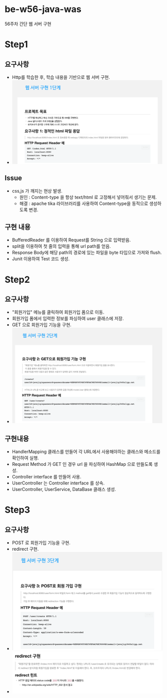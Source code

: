 # be-w56-java-was
56주차 간단 웹 서버 구현

# Step1
## 요구사항
- Http를 학습한 후, 학습 내용을 기반으로 웹 서버 구현.
- ![img.png](img.png)

## Issue
- css,js 가 깨지는 현상 발생.
    - 원인 : Content-type 을 항상 text/html 로 고정해서 넣어줘서 생기는 문제.
    - 해결 : apache tika 라이브러리를 사용하여 Content-type을 동적으로 생성하도록 변경.

## 구현 내용
- BufferedReader 를 이용하여 Request를 String 으로 입력받음.
- split을 이용하여 첫 줄의 입력을 통해 url path를 얻음.
- Response Body에 해당 path의 경로에 있는 파일을 byte 타입으로 가져와 flush.
- Junit 이용하여 Test 코드 생성.

# Step2
## 요구사항
- "회원가입" 메뉴를 클릭하여 회원가입 폼으로 이동.
- 회원가입 폼에서 입력한 정보를 파싱하여 user 클래스에 저장.
- GET 으로 회원가입 기능을 구현.
- ![img_1.png](img_1.png)

## 구현내용
- HandlerMapping 클래스를 만들어 각 URL에서 사용해야하는 클래스와 메소드를 확인하여 실행.
- Request Method 가 GET 인 경우 url 을 파싱하여 HashMap 으로 만들도록 생성.
- Controller interface 를 만들어 사용.
- UserController 는 Controller interface 를 상속.
- UserController, UserService, DataBase 클래스 생성.

# Step3
## 요구사항
- POST 로 회원가입 기능을 구현.
- redirect 구현.
- ![img_2.png](img_2.png)
- ![img_3.png](img_3.png)
